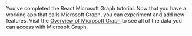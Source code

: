 <!-- markdownlint-disable MD002 MD041 -->

You've completed the React Microsoft Graph tutorial. Now that you have a working app that calls Microsoft Graph, you can experiment and add new features. Visit the [Overview of Microsoft Graph](/graph/overview.md) to see all of the data you can access with Microsoft Graph.